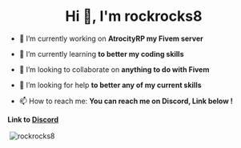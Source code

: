 <h1 align="center">Hi 👋, I'm rockrocks8</h1>


- 🔭 I’m currently working on **AtrocityRP my Fivem server**

- 🌱 I’m currently learning **to better my coding skills**

- 👯 I’m looking to collaborate on **anything to do with Fivem**

- 🤝 I’m looking for help **to better any of my current skills**

- 📫 How to reach me: **You can reach me on Discord, Link below !**

<b>Link to [Discord](https://discord.gg/h6KTYBFSgK)</b>

<p>&nbsp;<img align="center" src="https://github-readme-stats.vercel.app/api?username=rockrocks8&show_icons=true&locale=en" alt="rockrocks8" /></p>

<!--
**rockrocks8/rockrocks8** is a ✨ _special_ ✨ repository because its `README.md` (this file) appears on your GitHub profile.

Here are some ideas to get you started:

- 🔭 I’m currently working on ...
- 🌱 I’m currently learning ...
- 👯 I’m looking to collaborate on ...
- 🤔 I’m looking for help with ...
- 💬 Ask me about ...
- 📫 How to reach me: ...
- 😄 Pronouns: ...
- ⚡ Fun fact: ...
-->
